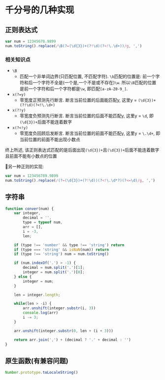 # 千分号的几种实现

## 正则表达式

```javascript
var num = 12345678.9899
num.toString().replace(/\B(?=(\d{3})+(?!\d)(?<!\.\d+))/g, ',')
```

### 相关知识点

* `\B`
    * 匹配一个非单词边界(只匹配位置, 不匹配字符). `\b`匹配的位置是: 前一个字符和后一个字符不全是(一个是,一个不是或不存在)`\w`. 所以`\B`匹配的位置是前一个字符和后一个字符都是`\w`, 即匹配`[a-zA-Z0-9_]`.
* `x(?=y)`
    * 零宽度正预测先行断言. 断言当前位置的后面能匹配y, 这里y = `(\d{3})+(?!\d)(?<!\.\d+)`
* `x(?!y)`
    * 零宽度负预测先行断言. 断言当前位置的后面不能匹配y, 这里y = `\d`, 即`(\d{3})+`后面不能连着数字
* `x(?<!y)`
    * 零宽度负回顾后发断言. 断言当前位置的前面不能匹配y, 这里y = `\.\d+`, 即当前位置的前面不能出现小数点

终上所述, 该正则表达式匹配的是后面出现`(\d{3})+`且`(\d{3})+`后面不能连着数字且前面不能有小数点的位置

另一种正则的实现:
```javascript
var num = 123456789.9899
num.toString().replace(/(?=(\d{3})+(?!\d))(?<!\.\d*?)(?<=\d)/g, ',')
```


## 字符串

```javascript
function conver(num) {
    var integer, 
        decimal = '',
        type = typeof num,
        arr = [], 
        i = -3,
        len;

    if (type !== 'number' && type !== 'string') return
    if (type === 'string' && isNaN(num)) return
    if (type !== 'string') num = num.toString()

    if (num.indexOf('.') > -1) {
        decimal = num.split('.')[1];
        integer = num.split('.')[0];
    } else {
        integer = num;
    }

    len = integer.length;

    while(len > -i) {
        arr.unshift(integer.substr(i, 3))
        console.log(arr)
        i -= 3;
    }

    arr.unshift(integer.substr(0, len + (i + 3)))

    return arr.join(',') + (decimal ? '.' + decimal : '')
}
```

## 原生函数(有兼容问题)

```javascript
Number.prototype.toLocaleString()
```
